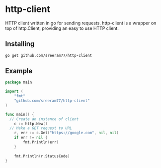 # http-client

HTTP client written in go for sending requests. http-client is a wrapper on top of http.Client, providing an easy to use HTTP client.

## Installing
```sh
go get github.com/sreeram77/http-client
```

## Example
```go
package main

import (
	"fmt"
	"github.com/sreeram77/http-client"
)

func main() {
  // Create an instance of client
	c := http.New()
  // Make a GET request to URL
	r, err := c.Get("https://google.com", nil, nil)
	if err != nil {
		fmt.Println(err)
	}
	
	fmt.Println(r.StatusCode)
}
```
